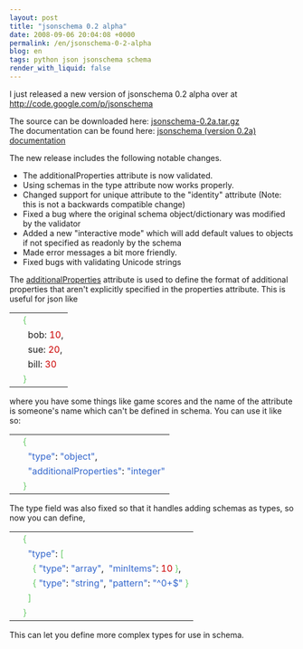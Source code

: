 ```yaml
---
layout: post
title: "jsonschema 0.2 alpha"
date: 2008-09-06 20:04:08 +0000
permalink: /en/jsonschema-0-2-alpha
blog: en
tags: python json jsonschema schema
render_with_liquid: false
---
```


<p>I just released a new version of jsonschema 0.2 alpha over at <a href="http://code.google.com/p/jsonschema">http://code.google.com/p/jsonschema</a></p>
<p>The source can be downloaded here: <a href="http://jsonschema.googlecode.com/files/jsonschema-0.2a.tar.gz">jsonschema-0.2a.tar.gz</a><br /> The documentation can be found here: <a href="http://www.bitbucket.org/IanLewis/jsonschema/raw/4ad1ade5779d/docs/jsonschema.html">jsonschema (version 0.2a) documentation</a></p>
<p>The new release includes the following notable changes.</p>
<ul>
<li>The additionalProperties attribute is now validated.</li>
<li>Using schemas in the type attribute now works properly.</li>
<li>Changed support for unique attribute to the "identity" attribute (Note: this is not a backwards compatible change)</li>
<li>Fixed a bug where the original schema object/dictionary was modified by the validator</li>
<li>Added a new "interactive mode" which will add default values to objects if not specified as readonly by the schema</li>
<li>Made error messages a bit more friendly.</li>
<li>Fixed bugs with validating Unicode strings</li>
</ul>
<p>The <a href="http://groups.google.com/group/json-schema/web/json-schema-proposal---second-draft">additionalProperties</a> attribute is used to define the format of additional properties that aren't explicitly specified in the properties attribute. This is useful for json like</p>
<div class="codeblock amc_javascript amc_short"><table><tr class="amc_code_odd"><td class="amc_line"><div class="amc1"></div></td><td><span style="color: #66cc66;">&#123;</span><br /></td></tr><tr class="amc_code_even"><td class="amc_line"><div class="amc2"></div></td><td>&nbsp; bob: <span style="color: #CC0000;">10</span>,<br /></td></tr><tr class="amc_code_odd"><td class="amc_line"><div class="amc3"></div></td><td>&nbsp; sue: <span style="color: #CC0000;">20</span>,<br /></td></tr><tr class="amc_code_even"><td class="amc_line"><div class="amc4"></div></td><td>&nbsp; bill: <span style="color: #CC0000;">30</span><br /></td></tr><tr class="amc_code_odd"><td class="amc_line"><div class="amc5"></div></td><td><span style="color: #66cc66;">&#125;</span></td></tr></table></div>
<p>where you have some things like game scores and the name of the attribute is someone's name which can't be defined in schema. You can use it like so:</p>
<div class="codeblock amc_javascript amc_short"><table><tr class="amc_code_odd"><td class="amc_line"><div class="amc1"></div></td><td><span style="color: #66cc66;">&#123;</span><br /></td></tr><tr class="amc_code_even"><td class="amc_line"><div class="amc2"></div></td><td>&nbsp; <span style="color: #3366CC;">&quot;type&quot;</span>: <span style="color: #3366CC;">&quot;object&quot;</span>,<br /></td></tr><tr class="amc_code_odd"><td class="amc_line"><div class="amc3"></div></td><td>&nbsp; <span style="color: #3366CC;">&quot;additionalProperties&quot;</span>: <span style="color: #3366CC;">&quot;integer&quot;</span><br /></td></tr><tr class="amc_code_even"><td class="amc_line"><div class="amc4"></div></td><td><span style="color: #66cc66;">&#125;</span></td></tr></table></div>
<p>The type field was also fixed so that it handles adding schemas as types, so now you can define,</p>
<div class="codeblock amc_javascript amc_short"><table><tr class="amc_code_odd"><td class="amc_line"><div class="amc1"></div></td><td><span style="color: #66cc66;">&#123;</span><br /></td></tr><tr class="amc_code_even"><td class="amc_line"><div class="amc2"></div></td><td>&nbsp; <span style="color: #3366CC;">&quot;type&quot;</span>: <span style="color: #66cc66;">&#91;</span><br /></td></tr><tr class="amc_code_odd"><td class="amc_line"><div class="amc3"></div></td><td>&nbsp; &nbsp; <span style="color: #66cc66;">&#123;</span> <span style="color: #3366CC;">&quot;type&quot;</span>: <span style="color: #3366CC;">&quot;array&quot;</span>,  <span style="color: #3366CC;">&quot;minItems&quot;</span>: <span style="color: #CC0000;">10</span> <span style="color: #66cc66;">&#125;</span>,<br /></td></tr><tr class="amc_code_even"><td class="amc_line"><div class="amc4"></div></td><td>&nbsp; &nbsp; <span style="color: #66cc66;">&#123;</span> <span style="color: #3366CC;">&quot;type&quot;</span>: <span style="color: #3366CC;">&quot;string&quot;</span>, <span style="color: #3366CC;">&quot;pattern&quot;</span>: <span style="color: #3366CC;">&quot;^0+$&quot;</span> <span style="color: #66cc66;">&#125;</span><br /></td></tr><tr class="amc_code_odd"><td class="amc_line"><div class="amc5"></div></td><td>&nbsp; <span style="color: #66cc66;">&#93;</span><br /></td></tr><tr class="amc_code_even"><td class="amc_line"><div class="amc6"></div></td><td><span style="color: #66cc66;">&#125;</span></td></tr></table></div>
<p>This can let you define more complex types for use in schema.</p>
<div class="sharethis">
        <script type="text/javascript" language="javascript">
          SHARETHIS.addEntry( {
            title : 'jsonschema 0.2 alpha',
              url   : 'http://www.ianlewis.org/en/jsonschema-0-2-alpha'}, 
            { button: true }
          ) ;
        </script></div>
